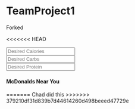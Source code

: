 # TeamProject1

Forked

<<<<<<< HEAD



<script>
function initMap(){
  var uluru = {lat: -25.363, lng: 131.044};
  var map = new google.maps.Map(document.getElementById('map'), {
    zoom: 4,
    center: uluru
  });
  var marker = new google.maps.Marker({
    position: uluru,
    map: map
  });
}
</script>
<script async defer src="https://maps.googleapis.com/maps/api/js?key=AIzaSyAjnWWbP30ssxxKP-jULse9lWmbR9AIaZ8&callback=initMap"></script>


<div class="holder">

  <div class="inputs">
    <div class="row">
      <div class="input-field col s3">
        <input placeholder="Desired Calories" id="calories" type="text" class="validate">
      </div>
    </div>
    <div class="row">
      <div class="input-field col s3">
        <input placeholder="Desired Carbs" id="carbs" type="text" class="validate">
      </div>
    </div>
    <div class="row">
      <div class="input-field col s3">
        <input placeholder="Desired Protein" id="protein" type="text" class="validate">
      </div>
    </div>
  </div>

  <div class="meal">
    <!-- Meal dynamically shows up in this div -->
  </div>

  <div class="map-holder">
    <h4>McDonalds Near You</h4>
    <div id="map"></div>
  </div>

</div>
=======
Chad did this
>>>>>>> 379210df31d839b7d44614260d498beeed47729e
